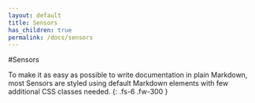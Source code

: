 ```yaml
---
layout: default
title: Sensors
has_children: true
permalink: /docs/sensors
---
```


#Sensors

To make it as easy as possible to write documentation in plain Markdown, most Sensors are styled using default Markdown elements with few additional CSS classes needed.
{: .fs-6 .fw-300 }
